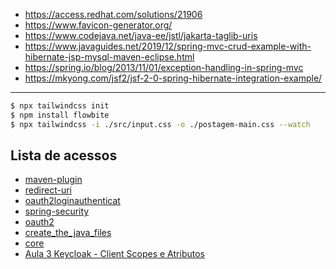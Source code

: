 - https://access.redhat.com/solutions/21906
- https://www.favicon-generator.org/
- https://www.codejava.net/java-ee/jstl/jakarta-taglib-uris
- https://www.javaguides.net/2019/12/spring-mvc-crud-example-with-hibernate-jsp-mysql-maven-eclipse.html
- https://spring.io/blog/2013/11/01/exception-handling-in-spring-mvc
- https://mkyong.com/jsf2/jsf-2-0-spring-hibernate-integration-example/

----------------

```sh
$ npx tailwindcss init
$ npm install flowbite
$ npx tailwindcss -i ./src/input.css -o ./postagem-main.css --watch
```


## Lista de acessos
 - [maven-plugin](https://stackoverflow.com/questions/37047603/generate-jasper-with-maven-plugin)
 - [redirect-uri](https://docs.spring.io/spring-security/reference/servlet/oauth2/login/core.html#oauth2login-sample-redirect-uri)
 - [oauth2loginauthenticat](https://stackoverflow.com/questions/49718913/enable-oauth2basicpassword-granttype-in-springboot-2-0-oauth2loginauthenticat)
 - [spring-security](https://docs.spring.io/spring-security/reference/getting-spring-security.html)
 - [oauth2](https://docs.spring.io/spring-security/site/docs/5.2.12.RELEASE/reference/html/oauth2.html)
 - [create_the_java_files](https://developers.redhat.com/articles/2023/07/24/how-integrate-spring-boot-3-spring-security-and-keycloak#create_the_java_files)
 - [core](https://docs.spring.io/spring-security/reference/servlet/oauth2/login/core.html)
 - [Aula 3 Keycloak - Client Scopes e Atributos](https://www.youtube.com/watch?v=BNwaPazP-rY)